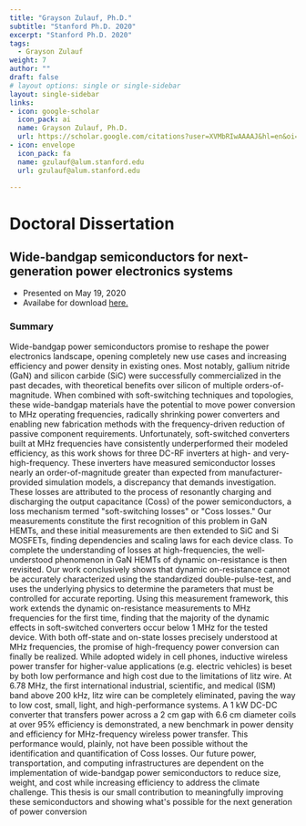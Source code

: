 ```yaml
---
title: "Grayson Zulauf, Ph.D."
subtitle: "Stanford Ph.D. 2020"
excerpt: "Stanford Ph.D. 2020"
tags:
  - Grayson Zulauf
weight: 7
author: ""
draft: false
# layout options: single or single-sidebar
layout: single-sidebar
links:
- icon: google-scholar
  icon_pack: ai
  name: Grayson Zulauf, Ph.D.
  url: https://scholar.google.com/citations?user=XVMbRIwAAAAJ&hl=en&oi=ao
- icon: envelope
  icon_pack: fa
  name: gzulauf@alum.stanford.edu
  url: gzulauf@alum.stanford.edu

---
```


# Doctoral Dissertation

## Wide-bandgap semiconductors for next-generation power electronics systems
 + Presented on May 19, 2020
 + Availabe for download [here.](https://searchworks.stanford.edu/view/13592887)
 
### Summary

Wide-bandgap power semiconductors promise to reshape the power electronics landscape, opening completely new use cases and increasing efficiency and power density in existing ones. Most notably, gallium nitride (GaN) and silicon carbide (SiC) were successfully commercialized in the past decades, with theoretical benefits over silicon of multiple orders-of-magnitude. When combined with soft-switching techniques and topologies, these wide-bandgap materials have the potential to move power conversion to MHz operating frequencies, radically shrinking power converters and enabling new fabrication methods with the frequency-driven reduction of passive component requirements. Unfortunately, soft-switched converters built at MHz frequencies have consistently underperformed their modeled efficiency, as this work shows for three DC-RF inverters at high- and very-high-frequency. These inverters have measured semiconductor losses nearly an order-of-magnitude greater than expected from manufacturer-provided simulation models, a discrepancy that demands investigation. These losses are attributed to the process of resonantly charging and discharging the output capacitance (Coss) of the power semiconductors, a loss mechanism termed "soft-switching losses" or "Coss losses." Our measurements constitute the first recognition of this problem in GaN HEMTs, and these initial measurements are then extended to SiC and Si MOSFETs, finding dependencies and scaling laws for each device class. To complete the understanding of losses at high-frequencies, the well-understood phenomenon in GaN HEMTs of dynamic on-resistance is then revisited. Our work conclusively shows that dynamic on-resistance cannot be accurately characterized using the standardized double-pulse-test, and uses the underlying physics to determine the parameters that must be controlled for accurate reporting. Using this measurement framework, this work extends the dynamic on-resistance measurements to MHz frequencies for the first time, finding that the majority of the dynamic effects in soft-switched converters occur below 1 MHz for the tested device. With both off-state and on-state losses precisely understood at MHz frequencies, the promise of high-frequency power conversion can finally be realized. While adopted widely in cell phones, inductive wireless power transfer for higher-value applications (e.g. electric vehicles) is beset by both low performance and high cost due to the limitations of litz wire. At 6.78 MHz, the first international industrial, scientific, and medical (ISM) band above 200 kHz, litz wire can be completely eliminated, paving the way to low cost, small, light, and high-performance systems. A 1 kW DC-DC converter that transfers power across a 2 cm gap with 6.6 cm diameter coils at over 95% efficiency is demonstrated, a new benchmark in power density and efficiency for MHz-frequency wireless power transfer. This performance would, plainly, not have been possible without the identification and quantification of Coss losses. Our future power, transportation, and computing infrastructures are dependent on the implementation of wide-bandgap power semiconductors to reduce size, weight, and cost while increasing efficiency to address the climate challenge. This thesis is our small contribution to meaningfully improving these semiconductors and showing what's possible for the next generation of power conversion
